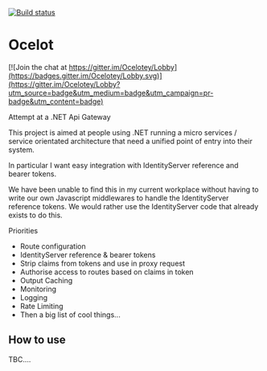 [![Build status](https://ci.appveyor.com/api/projects/status/roahbe4nl526ysya?svg=true)](https://ci.appveyor.com/project/TomPallister/ocelot)



# Ocelot

[![Join the chat at https://gitter.im/Ocelotey/Lobby](https://badges.gitter.im/Ocelotey/Lobby.svg)](https://gitter.im/Ocelotey/Lobby?utm_source=badge&utm_medium=badge&utm_campaign=pr-badge&utm_content=badge)

Attempt at a .NET Api Gateway

This project is aimed at people using .NET running 
a micro services / service orientated architecture 
that need a unified point of entry into their system.

In particular I want easy integration with 
IdentityServer reference and bearer tokens. 

We have been unable to find this in my current workplace
without having to write our own Javascript middlewares 
to handle the IdentityServer reference tokens. We would
rather use the IdentityServer code that already exists
to do this.

Priorities

- Route configuration
- IdentityServer reference & bearer tokens
- Strip claims from tokens and use in proxy request
- Authorise access to routes based on claims in token
- Output Caching
- Monitoring
- Logging
- Rate Limiting
- Then a big list of cool things...

## How to use

TBC....
